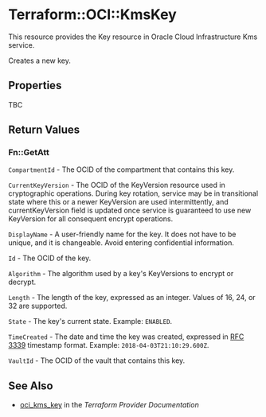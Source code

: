 # Terraform::OCI::KmsKey

This resource provides the Key resource in Oracle Cloud Infrastructure Kms service.

Creates a new key.

## Properties

TBC

## Return Values

### Fn::GetAtt

`CompartmentId` - The OCID of the compartment that contains this key.

`CurrentKeyVersion` - The OCID of the KeyVersion resource used in cryptographic operations. During key rotation, service may be in transitional state where this or a newer KeyVersion are used intermittently, and currentKeyVersion field is updated once service is guaranteed to use new KeyVersion for all consequent encrypt operations.

`DisplayName` - A user-friendly name for the key. It does not have to be unique, and it is changeable. Avoid entering confidential information.

`Id` - The OCID of the key.

`Algorithm` - The algorithm used by a key's KeyVersions to encrypt or decrypt.

`Length` - The length of the key, expressed as an integer. Values of 16, 24, or 32 are supported.

`State` - The key's current state.  Example: `ENABLED`.

`TimeCreated` - The date and time the key was created, expressed in [RFC 3339](https://tools.ietf.org/html/rfc3339) timestamp format.  Example: `2018-04-03T21:10:29.600Z`.

`VaultId` - The OCID of the vault that contains this key.

## See Also

* [oci_kms_key](https://www.terraform.io/docs/providers/oci/r/kms_key.html) in the _Terraform Provider Documentation_